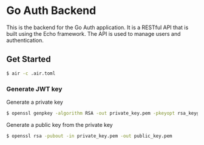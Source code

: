 # Go Auth Backend

This is the backend for the Go Auth application. It is a RESTful API that is built using the Echo framework. The API is used to manage users and authentication.

## Get Started

```bash
$ air -c .air.toml
```

### Generate JWT key

Generate a private key
```bash
$ openssl genpkey -algorithm RSA -out private_key.pem -pkeyopt rsa_keygen_bits:2048
```

Generate a public key from the private key
```bash
$ openssl rsa -pubout -in private_key.pem -out public_key.pem
```
